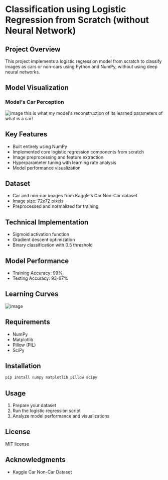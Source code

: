# Classification using Logistic Regression from Scratch (without Neural Network)

## Project Overview
This project implements a logistic regression model from scratch to classify images as cars or non-cars using Python and NumPy, without using deep neural networks.

## Model Visualization

### Model's Car Perception
![image](https://github.com/user-attachments/assets/b53660ea-7708-422a-a499-428c1cfd38d6)
this is what my model's reconstruction of its learned parameters of what is a car!

## Key Features
- Built entirely using NumPy
- Implemented core logistic regression components from scratch
- Image preprocessing and feature extraction
- Hyperparameter tuning with learning rate analysis
- Model performance visualization

## Dataset
- Car and non-car images from Kaggle's Car Non-Car dataset
- Image size: 72x72 pixels
- Preprocessed and normalized for training

## Technical Implementation
- Sigmoid activation function
- Gradient descent optimization
- Binary classification with 0.5 threshold

## Model Performance
- Training Accuracy: 99%
- Testing Accuracy: 93-97%

## Learning Curves
![image](https://github.com/user-attachments/assets/12f4bef7-0840-44ef-917c-17b932c37acf)

## Requirements
- NumPy
- Matplotlib
- Pillow (PIL)
- SciPy

## Installation
```bash
pip install numpy matplotlib pillow scipy
```

## Usage
1. Prepare your dataset
2. Run the logistic regression script
3. Analyze model performance and visualizations

## License
MIT license

## Acknowledgments
- Kaggle Car Non-Car Dataset
